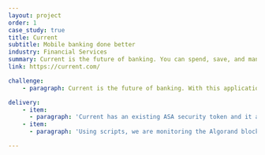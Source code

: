```yaml
---
layout: project
order: 1
case_study: true
title: Current
subtitle: Mobile banking done better
industry: Financial Services
summary: Current is the future of banking. You can spend, save, and manage your money better with their mobile banking app and Visa debit card.
link: https://current.com/

challenge:
    - paragraph: Current is the future of banking. With this application you can spend, save, and manage your money better via a mobile banking app and Visa debit card that are designed to make the most of what people get.

delivery:
    - item:
      - paragraph: 'Current has an existing ASA security token and it aims to issue a new utility token in exchange for the security token.'
    - item:
      - paragraph: 'Using scripts, we are monitoring the Algorand blockchain looking for CRNC account holders and, based on that, we are creating utility tokens. These scripts will lock the deposited tokens but incentivise this lock up by issuing bonuses based on the times tokens are locked from.'

---
```

